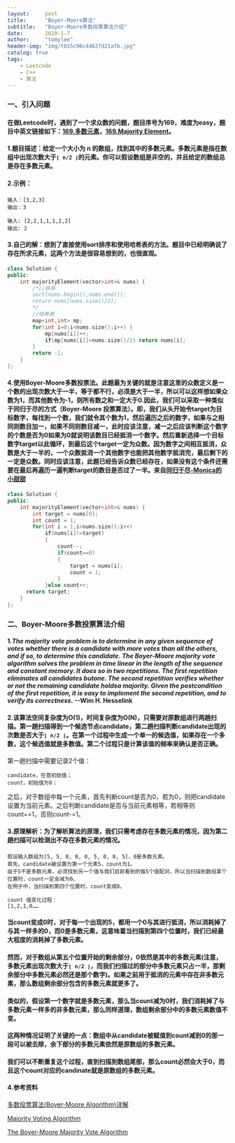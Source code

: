 ```yaml
---
layout:     post
title:      "Boyer-Moore算法"
subtitle:   "Boyer-Moore多数投票算法介绍"
date:       2020-1-7
author:     "tomylee"
header-img: "img/t015c96c4462fd21afb.jpg"
catalog: true
tags:
    - Leetcode 
    - C++
    - 算法
---
```


### 一、引入问题

#### 在做Leetcode时，遇到了一个求众数的问题，题目序号为169，难度为easy，题目中英文链接如下：[169.多数元素](https://leetcode.com/problems/majority-element/)，[169.Majority Element](https://leetcode.com/problems/majority-element/)。

#### 1.题目描述：给定一个大小为 n 的数组，找到其中的多数元素。多数元素是指在数组中出现次数大于`⌊ n/2 ⌋`的元素。你可以假设数组是非空的，并且给定的数组总是存在多数元素。
#### 2.示例：
```
输入：[3,2,3]
输出：3
```
```
输入: [2,2,1,1,1,2,2]
输出: 2
```

#### 3.自己的解：想到了直接使用sort排序和使用哈希表的方法。题目中已经明确说了存在所求元素，这两个方法是很容易想到的，也很直观。

```cpp
class Solution {
public:
    int majorityElement(vector<int>& nums) {
        /*//排序
        sort(nums.begin(),nums.end());        
        return nums[nums.size()/2];
        */
        //哈希表
        map<int,int> mp;
        for(int i=0;i<nums.size();i++) {
            mp[nums[i]]++;
            if(mp[nums[i]]>nums.size()/2) return nums[i];
        }
        return -1;
    }
};
```

#### 4.使用Boyer-Moore多数投票法。此题最为关键的就是注意这里的众数定义是一个数的出现次数大于一半，等于都不行，必须是大于一半，所以可以这样想如果众数为1，而其他数令为-1，则所有数之和一定大于0.因此，我们可以采取一种类似于同归于尽的方式（Boyer-Moore 投票算法）。即，我们从头开始令target为目标数字，每找到一个数，我们就令其个数为1，然后遍历之后的数字，如果与之相同则数目加一，如果不同则数目减一，此时应该注意，减一之后应该判断这个数字的个数是否为0如果为0就说明该数目已经抵消一个数字。然后重新选择一个目标数字target以此循环，到最后这个target一定为众数。因为数字之间相互抵消，众数是大于一半的，一个众数抵消一个其他数字也能把其他数字抵消完，最后剩下的一定是众数。同时应该注意，此题已经告诉众数已经存在，如果没有这个条件还需要在最后再遍历一遍判断target的数目是否过了一半。来自[同归于尽-Monica的小甜甜](https://leetcode-cn.com/problems/majority-element/solution/tong-gui-yu-jin-by-vailing/)

```cpp
class Solution {
public:
    int majorityElement(vector<int>& nums) {
        int target = nums[0];
        int count = 1;
        for(int i = 1;i<nums.size();i++)
            if(nums[i]!=target)  
            {  
                count--;
                if(count==0)
                {
                    target = nums[i];
                    count = 1;
                }
            }else count++;
      return target;
    }
};
```

### 二、Boyer-Moore多数投票算法介绍

#### 1.*The majority vote problem is to determine in any given sequence of votes whether there is a candidate with more votes than all the others, and if so, to determine this candidate.  The Boyer-Moore majority vote algorithm solves the problem in time linear in the length of the sequence and constant memory. It does so in two repetitions. The first repetition eliminates all candidates butone. The second repetition verifies whether or not the remaining candidate holdsa majority. Given the postcondition of the first repetition, it is easy to implement the second repetition, and to verify its correctness.* --Wim H. Hesselink
#### 2.该算法空间复杂度为O(1)，时间复杂度为O(N)，只需要对原数组进行两趟扫描。第一趟扫描得到一个候选节点candidate，第二趟扫描判断candidate出现的次数是否大于`⌊ n/2 ⌋`。在第一个过程中生成一个单一的候选值，如果存在一个多数，这个候选值就是多数值。第二个过程只是计算该值的频率来确认是否正确。

第一趟扫描中需要记录2个值：
```
candidate，任意初始值；
count，初始值为0；
```
之后，对于数组中每一个元素，首先判断count是否为0，若为0，则把candidate设置为当前元素。之后判断candidate是否与当前元素相等，若相等则count+=1，否则count-=1。
#### 3.原理解析：为了解析算法的原理，我们只需考虑存在多数元素的情况，因为第二趟扫描可以检测出不存在多数元素的情况。
```
假设输入数组为[5, 5, 0, 0, 0, 5, 0, 0, 5]，0是多数元素。
首先，candidate被设置为第一个元素5，count为1。
由于5不是多数元素，必须找到另一个值与我们目前看到的每5个值配对，所以当扫描到数组某个位置时，count一定会减为0。
在例子中，当扫描到第四个位置时，count变成0。

count 值变化过程：
[1,2,1,0……
```
#### 当count变成0时，对于每一个出现的5，都用一个0与其进行抵消，所以消耗掉了与其一样多的0，而0是多数元素，这意味着当扫描到第四个位置时，我们已经最大程度的消耗掉了多数元素。

#### 然而，对于数组从第五个位置开始的剩余部分，0依然是其中的多数元素(注意，多数元素出现次数大于`⌊ n/2 ⌋`，而我们扫描过的部分中多数元素只占一半，那剩余部分中多数元素必然还是那个数字)。如果之前用于抵消的元素中存在非多数元素，那么数组剩余部分包含的多数元素就更多了。
#### 类似的，假设第一个数字就是多数元素，那么当count减为0时，我们消耗掉了与多数元素一样多的非多数元素，那么同样道理，数组剩余部分中的多数元素数值不变。

#### 这两种情况证明了关键的一点：数组中从candidate被赋值到count减到0的那一段可以被去除，余下部分的多数元素依然是原数组的多数元素。
#### 我们可以不断重复这个过程，直到扫描到数组尾部，那么count必然会大于0，而且这个count对应的candinate就是原数组的多数元素。


#### 4.参考资料

[多数投票算法(Boyer-Moore Algorithm)详解](https://blog.csdn.net/kimixuchen/article/details/52787307)

[Majority Voting Algorithm](https://gregable.com/2013/10/majority-vote-algorithm-find-majority.html)

[The Boyer-Moore Majority Vote Algorithm](http://www.cs.rug.nl/~wim/pub/whh348.pdf)
